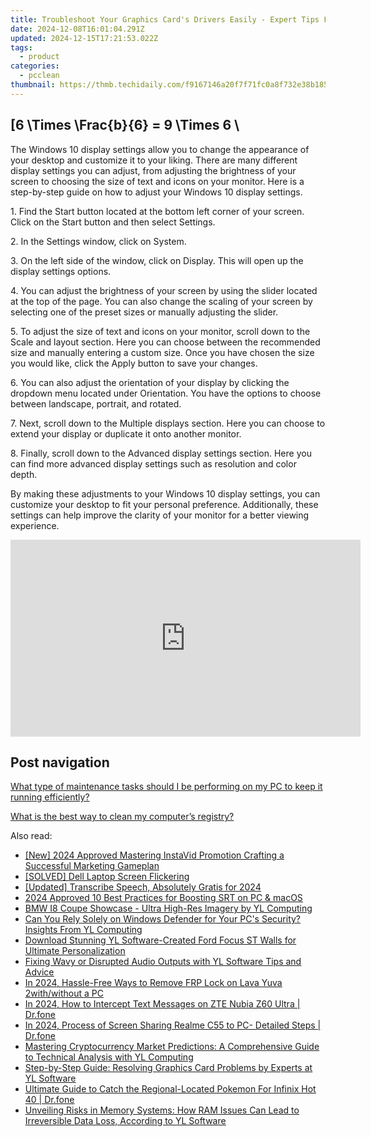 ```yaml
---
title: Troubleshoot Your Graphics Card's Drivers Easily - Expert Tips From YL Technologies
date: 2024-12-08T16:01:04.291Z
updated: 2024-12-15T17:21:53.022Z
tags:
  - product
categories:
  - pcclean
thumbnail: https://thmb.techidaily.com/f9167146a20f7f71fc0a8f732e38b185988119c4a56fa86abd34189dbe38f374.jpg
---
```


## \[6 \Times \Frac{b}{6} = 9 \Times 6 \

The Windows 10 display settings allow you to change the appearance of your desktop and customize it to your liking. There are many different display settings you can adjust, from adjusting the brightness of your screen to choosing the size of text and icons on your monitor. Here is a step-by-step guide on how to adjust your Windows 10 display settings. 

1\. Find the Start button located at the bottom left corner of your screen. Click on the Start button and then select Settings.

2\. In the Settings window, click on System.

3\. On the left side of the window, click on Display. This will open up the display settings options. 

4\. You can adjust the brightness of your screen by using the slider located at the top of the page. You can also change the scaling of your screen by selecting one of the preset sizes or manually adjusting the slider.

5\. To adjust the size of text and icons on your monitor, scroll down to the Scale and layout section. Here you can choose between the recommended size and manually entering a custom size. Once you have chosen the size you would like, click the Apply button to save your changes.

6\. You can also adjust the orientation of your display by clicking the dropdown menu located under Orientation. You have the options to choose between landscape, portrait, and rotated.

7\. Next, scroll down to the Multiple displays section. Here you can choose to extend your display or duplicate it onto another monitor.

8\. Finally, scroll down to the Advanced display settings section. Here you can find more advanced display settings such as resolution and color depth. 

By making these adjustments to your Windows 10 display settings, you can customize your desktop to fit your personal preference. Additionally, these settings can help improve the clarity of your monitor for a better viewing experience.

<!-- affiliate ads begin -->
<iframe width="560" height="315" src="https://www.youtube.com/embed/h5uImbOWmTg?si=z4kP-R0QbXbBAJTa" title="YouTube video player" frameborder="0" allow="accelerometer; autoplay; clipboard-write; encrypted-media; gyroscope; picture-in-picture; web-share" referrerpolicy="strict-origin-when-cross-origin" allowfullscreen></iframe>
<!-- affiliate ads end -->

## Post navigation

[What type of maintenance tasks should I be performing on my PC to keep it running efficiently?](https://tools.techidaily.com/pcclean/products/)

[What is the best way to clean my computer’s registry?](https://tools.techidaily.com/pcclean/products/)

<ins class="adsbygoogle"
     style="display:block"
     data-ad-format="autorelaxed"
     data-ad-client="ca-pub-7571918770474297"
     data-ad-slot="1223367746"></ins>

<ins class="adsbygoogle"
     style="display:block"
     data-ad-client="ca-pub-7571918770474297"
     data-ad-slot="8358498916"
     data-ad-format="auto"
     data-full-width-responsive="true"></ins>

<span class="atpl-alsoreadstyle">Also read:</span>
<div><ul>
<li><a href="https://instagram-video-files.techidaily.com/new-2024-approved-mastering-instavid-promotion-crafting-a-successful-marketing-gameplan/"><u>[New] 2024 Approved Mastering InstaVid Promotion Crafting a Successful Marketing Gameplan</u></a></li>
<li><a href="https://network-issues.techidaily.com/solved-dell-laptop-screen-flickering/"><u>[SOLVED] Dell Laptop Screen Flickering</u></a></li>
<li><a href="https://fox-links.techidaily.com/updated-transcribe-speech-absolutely-gratis-for-2024/"><u>[Updated] Transcribe Speech, Absolutely Gratis for 2024</u></a></li>
<li><a href="https://extra-lessons.techidaily.com/2024-approved-10-best-practices-for-boosting-srt-on-pc-and-macos/"><u>2024 Approved 10 Best Practices for Boosting SRT on PC & macOS</u></a></li>
<li><a href="https://discover-alternatives.techidaily.com/bmw-i8-coupe-showcase-ultra-high-res-imagery-by-yl-computing/"><u>BMW I8 Coupe Showcase - Ultra High-Res Imagery by YL Computing</u></a></li>
<li><a href="https://discover-alternatives.techidaily.com/can-you-rely-solely-on-windows-defender-for-your-pcs-security-insights-from-yl-computing/"><u>Can You Rely Solely on Windows Defender for Your PC's Security? Insights From YL Computing</u></a></li>
<li><a href="https://discover-alternatives.techidaily.com/download-stunning-yl-software-created-ford-focus-st-walls-for-ultimate-personalization/"><u>Download Stunning YL Software-Created Ford Focus ST Walls for Ultimate Personalization</u></a></li>
<li><a href="https://discover-alternatives.techidaily.com/fixing-wavy-or-disrupted-audio-outputs-with-yl-software-tips-and-advice/"><u>Fixing Wavy or Disrupted Audio Outputs with YL Software Tips and Advice</u></a></li>
<li><a href="https://android-frp.techidaily.com/in-2024-hassle-free-ways-to-remove-frp-lock-on-lava-yuva-2withwithout-a-pc-by-drfone-android/"><u>In 2024, Hassle-Free Ways to Remove FRP Lock on Lava Yuva 2with/without a PC</u></a></li>
<li><a href="https://android-location-track.techidaily.com/in-2024-how-to-intercept-text-messages-on-zte-nubia-z60-ultra-drfone-by-drfone-virtual-android/"><u>In 2024, How to Intercept Text Messages on ZTE Nubia Z60 Ultra | Dr.fone</u></a></li>
<li><a href="https://screen-mirror.techidaily.com/in-2024-process-of-screen-sharing-realme-c55-to-pc-detailed-steps-drfone-by-drfone-android/"><u>In 2024, Process of Screen Sharing Realme C55 to PC- Detailed Steps | Dr.fone</u></a></li>
<li><a href="https://discover-alternatives.techidaily.com/mastering-cryptocurrency-market-predictions-a-comprehensive-guide-to-technical-analysis-with-yl-computing/"><u>Mastering Cryptocurrency Market Predictions: A Comprehensive Guide to Technical Analysis with YL Computing</u></a></li>
<li><a href="https://discover-alternatives.techidaily.com/step-by-step-guide-resolving-graphics-card-problems-by-experts-at-yl-software/"><u>Step-by-Step Guide: Resolving Graphics Card Problems by Experts at YL Software</u></a></li>
<li><a href="https://android-pokemon-go.techidaily.com/ultimate-guide-to-catch-the-regional-located-pokemon-for-infinix-hot-40-drfone-by-drfone-virtual-android/"><u>Ultimate Guide to Catch the Regional-Located Pokemon For Infinix Hot 40 | Dr.fone</u></a></li>
<li><a href="https://discover-alternatives.techidaily.com/unveiling-risks-in-memory-systems-how-ram-issues-can-lead-to-irreversible-data-loss-according-to-yl-software/"><u>Unveiling Risks in Memory Systems: How RAM Issues Can Lead to Irreversible Data Loss, According to YL Software</u></a></li>
</ul></div>

